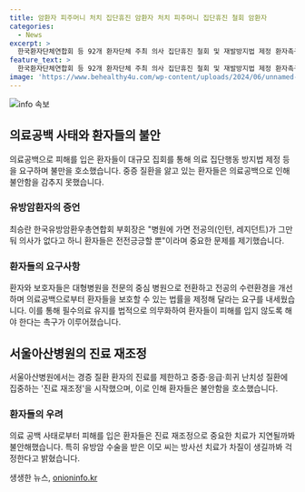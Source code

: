 ```yaml
---
title: 암환자 피주머니 처치 집단휴진 암환자 처치 피주머니 집단휴진 철회 암환자
categories:
  - News
excerpt: >
  한국환자단체연합회 등 92개 환자단체 주최 의사 집단휴진 철회 및 재발방지법 제정 환자촉구대회에서 환자와 보호자들이 의료공백에 대한 불만과 불안을 털어놨다. 의료공백으로 고통받고 있는 환자들의 이야기가 이어지는 가운데, 서울아산병원은 진료 재조정을 통해 중증 질환 진료에 집중하는데, 환자들은 불안감을 드러냈다. 이에 대해 보건복지부는 무기한 집단휴진을 중단할 것을 당부하고, 교육부는 의평원 개편을 추진한다는 방침을 밝혔다.
feature_text: >
  한국환자단체연합회 등 92개 환자단체 주최 의사 집단휴진 철회 및 재발방지법 제정 환자촉구대회에서 환자와 보호자들이 의료공백에 대한 불만과 불안을 털어놨다. 의료공백으로 고통받고 있는 환자들의 이야기가 이어지는 가운데, 서울아산병원은 진료 재조정을 통해 중증 질환 진료에 집중하는데, 환자들은 불안감을 드러냈다. 이에 대해 보건복지부는 무기한 집단휴진을 중단할 것을 당부하고, 교육부는 의평원 개편을 추진한다는 방침을 밝혔다.
image: 'https://www.behealthy4u.com/wp-content/uploads/2024/06/unnamed-file.png'
---
```


<p><img src="https://www.behealthy4u.com/wp-content/uploads/2024/06/unnamed-file.png" alt="info 속보" /></p>

<h2 data-ke-size="size26">의료공백 사태와 환자들의 불안</h2>

<p data-ke-size="size16">의료공백으로 피해를 입은 환자들이 대규모 집회를 통해 의료 집단행동 방지법 제정 등을 요구하며 불만을 호소했습니다. 중증 질환을 앓고 있는 환자들은 의료공백으로 인해 불안함을 감추지 못했습니다.</p>

<h3>유방암환자의 증언</h3>

<p data-ke-size="size16">최승란 한국유방암환우총연합회 부회장은 "병원에 가면 전공의(인턴, 레지던트)가 그만둬 의사가 없다고 하니 환자들은 전전긍긍할 뿐"이라며 중요한 문제를 제기했습니다.</p>

<h3>환자들의 요구사항</h3>

<p data-ke-size="size16">환자와 보호자들은 대형병원을 전문의 중심 병원으로 전환하고 전공의 수련환경을 개선하며 의료공백으로부터 환자들을 보호할 수 있는 법률을 제정해 달라는 요구를 내세웠습니다. 이를 통해 필수의료 유지를 법적으로 의무화하여 환자들이 피해를 입지 않도록 해야 한다는 촉구가 이루어졌습니다.</p>

<h2 data-ke-size="size26">서울아산병원의 진료 재조정</h2>

<p data-ke-size="size16">서울아산병원에서는 경증 질환 환자의 진료를 제한하고 중증·응급·희귀 난치성 질환에 집중하는 '진료 재조정'을 시작했으며, 이로 인해 환자들은 불안함을 호소했습니다.</p>

<h3>환자들의 우려</h3>

<p data-ke-size="size16">의료 공백 사태로부터 피해를 입은 환자들은 진료 재조정으로 중요한 치료가 지연될까봐 불안해했습니다. 특히 유방암 수술을 받은 이모 씨는 방사선 치료가 차질이 생길까봐 걱정한다고 밝혔습니다.</p>
생생한 뉴스, <a href="https://onioninfo.kr" rel="dofollow">onioninfo.kr</a>


